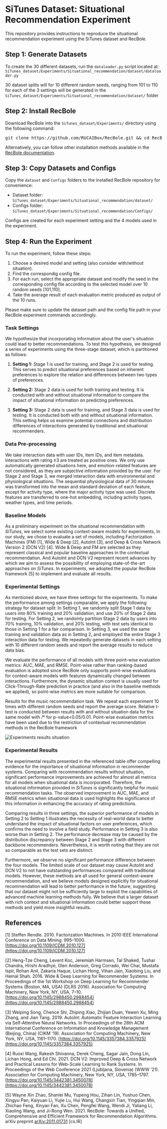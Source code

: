 # SiTunes Dataset: Situational Recommendation Experiment

This repository provides instructions to reproduce the situational recommendation experiment using the SiTunes dataset and RecBole.

## Step 1: Generate Datasets

To create the 30 different datasets, run the `dataloader.py` script located at:
`SiTunes_dataset/Experiments/Situational_recommendation/dataset/dataloader.py`


30  dataset splits will for 10 different random seeds, ranging from 101 to 110 for each of the 3 settings will be generated in the 
`SiTunes_dataset/Experiments/Situational_recommendation/dataset/` folder

## Step 2: Install RecBole

Download RecBole into the `SiTunes_dataset/Experiments/` directory using the following command:

<pre>
git clone https://github.com/RUCAIBox/RecBole.git && cd RecBole
</pre>


Alternatively, you can follow other installation methods available in the [RecBole documentation](https://recbole.io).

## Step 3: Copy Datasets and Configs

Copy the `dataset` and `Configs` folders to the installed RecBole repository for convenience:

- Dataset folder: `SiTunes_dataset/Experiments/Situational_recommendation/dataset/`
- Configs folder: `SiTunes_dataset/Experiments/Situational_recommendation/Configs/`

Configs are created for each experiment setting and the 4 models used in the experiment.

## Step 4: Run the Experiment

To run the experiment, follow these steps:

1. Choose a desired model and setting (also consider with/without situation).
2. Find the correspondig config file.
3. For each run, select the appropriate dataset and modify the seed in the corresponding config file according to the selected model over 10 random seeds [101,110].
4. Take the average result of each evaluation metric produced as output of the 10 runs.

Please make sure to update the dataset path and the config file path in your RecBole experiment commands accordingly.


### Task Settings

We hypothesize that incorporating information about the user's situation could lead to better recommendations. To test this hypothesis, we designed a series of experiments using the three-stage dataset, which is partitioned as follows:

1. **Setting 1:** Stage 1 is used for training, and Stage 2 is used for testing. This serves to predict situational preferences based on inherent preferences to explore the relation and differences between two types of preferences.

2. **Setting 2:** Stage 2 data is used for both training and testing. It is conducted with and without situational information to compare the impact of situational information on predicting preferences.

3. **Setting 3:** Stage 2 data is used for training, and Stage 3 data is used for testing. It is conducted both with and without situational information. This setting helps us examine potential connections and distribution differences of interactions generated by traditional and situational recommenders.

### Data Pre-processing

We take interaction data with user IDs, item IDs, and item metadata. Interactions with rating ≥3 are treated as positive ones. We only use automatically generated situations here, and emotion-related features are not considered, as they are subjective information provided by the user. For Stage 2 and Stage 3, we merged interaction data with environmental and physiological situations. The sequential physiological data of 30 minutes was transformed into the mean and standard deviation of each feature, except for activity type, where the major activity type was used. Discrete features are transferred to one-hot embedding, including activity types, weather types, and time periods.

### Baseline Models

As a preliminary experiment on the situational recommendation with *SiTunes*, we select some existing context-aware models for experiments, In our study, we chose to evaluate a set of models, including Factorization Machines (FM) [1], Wide & Deep [2], AutoInt [3], and Deep & Cross Network Version 2 (DCN V2) [4]. Wide & Deep and FM are selected as they represent classical and popular baseline approaches in the contextual recommendation. And AutoInt and DCN V2 represent recent advances by which we aim to assess the possibility of employing state-of-the-art approaches on *SiTunes*. In experiments, we adopted the popular RecBole framework [5] to implement and evaluate all results.

### Experimental Settings

As mentioned above, we have three settings for the experiments. To make the performance among settings comparable, we apply the following strategy for dataset split: In Setting 1, we randomly split Stage 1 data by users into 80% training and 20% validation, and use 20% of Stage 2 data for testing. For Setting 2, we randomly partition Stage 2 data by users into 70% training, 10% validation, and 20% testing, with test sets identical to those in Setting 1 for a fair comparison. In Setting 3, we used the same training and validation data as in Setting 2, and employed the entire Stage 3 interaction data for testing. We repeatedly generate datasets in each setting with 10 different random seeds and report the average results to reduce data bias.

We evaluate the performance of all models with three point-wise evaluation metrics: AUC, MAE, and RMSE. Point-wise rather than ranking-based evaluation is adopted since RecBole only supports point-wise evaluations for context-aware models with features dynamically changed between interactions. Furthermore, the dynamic situation context is usually used for Click-Through-Rate prediction in practice (and also in the baseline methods we applied), so point-wise metrics are more suitable for comparison.

Results for the music recommendation task. We repeat each experiment 10 times with different random seeds and report the average score. Relative t-test is conducted between results with and without situation data for the same model with */** for p-value<0.05/0.01. Point-wise evaluation metrics have been used due to the restriction of contextual recommendation methods in the RecBole framework

![Experiments results situation](/log/_static/Situational_recommendation_experiments_results.png)

### Experimental Results

The experimental results presented in the referenced table offer compelling evidence for the importance of situational information in recommender systems. Comparing with recommendation results without situation, significant performance improvements are achieved for almost all metrics for all models when situational data is incorporated. Therefore, the situational information provided in *SiTunes* is significantly helpful for music recommendation tasks. The observed improvement in AUC, MAE, and RMSE metrics when situational data is used highlights the significance of this information in enhancing the accuracy of rating predictions.

Comparing results in three settings, the superior performance of models in Setting 2 to Setting 1 illustrates the necessity of real-world data to better understand the impact of situational factors on user preferences, which confirms the need to involve a field study. Performance in Setting 3 is also worse than in Setting 2. The performance decrease may be caused by the distribution discrepancy between Stage 2 and Stage 3 with different backbone recommenders. Nevertheless, it is worth noting that they are not so comparable as the test sets are distinct.

Furthermore, we observe no significant performance difference between the four models. The limited scale of our dataset may cause AutoInt and DCN V2 to not have outstanding performances compared with traditional models. However, these methods are all used for general context-aware recommendation, and we believe models designed explicitly for situational recommendation will lead to better performance in the future, suggesting that our dataset might not be sufficiently large to exploit the capabilities of advanced machine learning methods fully. We believe that a larger dataset with rich context and situational information could better support these methods and yield more insightful results.

## References
[1] Steffen Rendle. 2010. Factorization Machines. In 2010 IEEE International Conference on Data Mining. 995–1000. [https://doi.org/10.1109/ICDM.2010.127](https://doi.org/10.1109/ICDM.2010.127)

[2] Heng-Tze Cheng, Levent Koc, Jeremiah Harmsen, Tal Shaked, Tushar Chandra, Hrishi Aradhye, Glen Anderson, Greg Corrado, Wei Chai, Mustafa Ispir, Rohan Anil, Zakaria Haque, Lichan Hong, Vihan Jain, Xiaobing Liu, and Hemal Shah. 2016. Wide & Deep Learning for Recommender Systems. In Proceedings of the 1st Workshop on Deep Learning for Recommender Systems (Boston, MA, USA) (DLRS 2016). Association for Computing Machinery, New York, NY, USA, 7–10. [https://doi.org/10.1145/2988450.2988454](https://doi.org/10.1145/2988450.2988454)

[3] Weiping Song, Chence Shi, Zhiping Xiao, Zhijian Duan, Yewen Xu, Ming Zhang, and Jian Tang. 2019. AutoInt: Automatic Feature Interaction Learning via Self-Attentive Neural Networks. In Proceedings of the 28th ACM International Conference on Information and Knowledge Management (Beijing, China) (CIKM ’19). Association for Computing Machinery, New York, NY, USA, 1161–1170. [https://doi.org/10.1145/3357384.3357925](https://doi.org/10.1145/3357384.3357925)

[4] Ruoxi Wang, Rakesh Shivanna, Derek Cheng, Sagar Jain, Dong Lin, Lichan Hong, and Ed Chi. 2021. DCN V2: Improved Deep & Cross Network and Practical Lessons for Web-Scale Learning to Rank Systems. In Proceedings of the Web Conference 2021 (Ljubljana, Slovenia) (WWW ’21). Association for Computing Machinery, New York, NY, USA, 1785–1797. [https://doi.org/10.1145/3442381.3450078](https://doi.org/10.1145/3442381.3450078)

[5] Wayne Xin Zhao, Shanlei Mu, Yupeng Hou, Zihan Lin, Yushuo Chen, Xingyu Pan, Kaiyuan Li, Yujie Lu, Hui Wang, Changxin Tian, Yingqian Min, Zhichao Feng, Xinyan Fan, Xu Chen, Pengfei Wang, Wendi Ji, Yaliang Li, Xiaoling Wang, and Ji-Rong Wen. 2021. RecBole: Towards a Unified, Comprehensive and Efficient Framework for Recommendation Algorithms. arXiv preprint [arXiv:2011.01731](https://arxiv.org/abs/2011.01731) [cs.IR]


